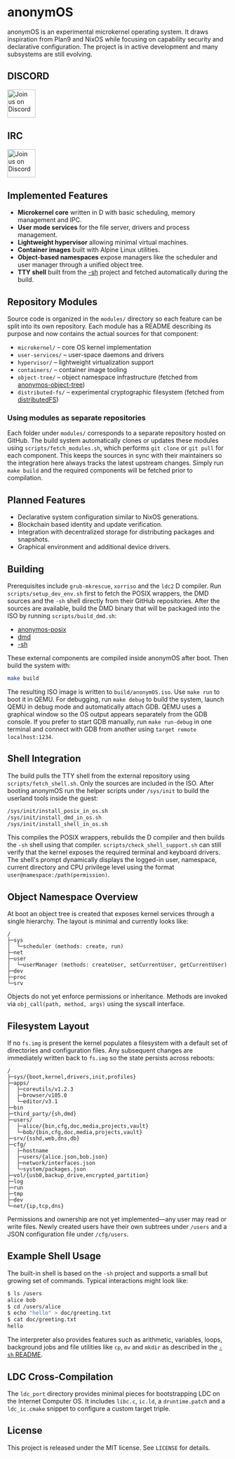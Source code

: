 # anonymOS

anonymOS is an experimental microkernel operating system.  It draws inspiration from Plan9 and NixOS while focusing on capability security and declarative configuration.  The project is in active development and many subsystems are still evolving.

## DISCORD

<a href="https://discord.gg/GN8qHardT7" target="_blank">
  <img src="https://cdn.icon-icons.com/icons2/2108/PNG/512/discord_icon_130958.png" alt="Join us on Discord" width="64" height="64">
</a>

## IRC

<a href="https://web.libera.chat/#anonymos" target="_blank">
  <img src="https://news.filehippo.com/wp-content/uploads/2014/08/id.wikipedia.org_.png" alt="Join us on Discord" width="64" height="64">
</a>

## Implemented Features

- **Microkernel core** written in D with basic scheduling, memory management and IPC.
- **User mode services** for the file server, drivers and process management.
- **Lightweight hypervisor** allowing minimal virtual machines.
- **Container images** built with Alpine Linux utilities.
- **Object-based namespaces** expose managers like the scheduler and user manager through a unified object tree.
- **TTY shell** built from the [\-sh](https://github.com/Jonathan-R-Anderson/-sh) project and fetched automatically during the build.
## Repository Modules

Source code is organized in the `modules/` directory so each feature can be
split into its own repository.  Each module has a README describing its
purpose and now contains the actual sources for that component:

- `microkernel/` – core OS kernel implementation
- `user-services/` – user-space daemons and drivers
- `hypervisor/` – lightweight virtualization support
- `containers/` – container image tooling
- `object-tree/` – object namespace infrastructure (fetched from [anonymos-object-tree](https://github.com/Jonathan-R-Anderson/anonymos-object-tree))
- `distributed-fs/` – experimental cryptographic filesystem (fetched from [distributedFS](https://github.com/Jonathan-R-Anderson/distributedFS))

### Using modules as separate repositories

Each folder under `modules/` corresponds to a separate repository hosted on
GitHub. The build system automatically clones or updates these modules using
`scripts/fetch_modules.sh`, which performs `git clone` or `git pull` for each
component. This keeps the sources in sync with their maintainers so the
integration here always tracks the latest upstream changes. Simply run
`make build` and the required components will be fetched prior to
compilation.


## Planned Features

- Declarative system configuration similar to NixOS generations.
- Blockchain based identity and update verification.
- Integration with decentralized storage for distributing packages and snapshots.
- Graphical environment and additional device drivers.

## Building

Prerequisites include `grub-mkrescue`, `xorriso` and the `ldc2` D compiler.
Run `scripts/setup_dev_env.sh` first to fetch the POSIX wrappers, the DMD
sources and the `-sh` shell directly from their GitHub repositories.  After the
sources are available, build the DMD binary that will be packaged into the ISO
by running `scripts/build_dmd.sh`:

- [anonymos-posix](https://github.com/Jonathan-R-Anderson/anonymos-posix)
- [dmd](https://github.com/dlang/dmd)
- [\-sh](https://github.com/Jonathan-R-Anderson/-sh)

These external components are compiled inside anonymOS after boot.  Then build
the system with:

```bash
make build
```

The resulting ISO image is written to `build/anonymOS.iso`.  Use `make run` to boot it in QEMU.
For debugging, run `make debug` to build the system, launch QEMU in debug mode and automatically attach GDB.  QEMU
uses a graphical window so the OS output appears separately from the GDB console.  If you prefer to start GDB
manually, run `make run-debug` in one terminal and connect with GDB from another using `target remote localhost:1234`.

## Shell Integration

The build pulls the TTY shell from the external repository using
`scripts/fetch_shell.sh`.  Only the sources are included in the ISO.  After
booting anonymOS run the helper scripts under `/sys/init` to build the userland
tools inside the guest:

```bash
/sys/init/install_posix_in_os.sh
/sys/init/install_dmd_in_os.sh
/sys/init/install_shell_in_os.sh
```

This compiles the POSIX wrappers, rebuilds the D compiler and then builds the
`-sh` shell using that compiler.  `scripts/check_shell_support.sh` can still
verify that the kernel exposes the required terminal and keyboard drivers.  The
shell's prompt dynamically displays the logged-in user, namespace, current
directory and CPU privilege level using the format
`user@namespace:/path(permission)`.

## Object Namespace Overview

At boot an object tree is created that exposes kernel services through a single
hierarchy.  The layout is minimal and currently looks like:

```
/
├─sys
│  └─scheduler (methods: create, run)
├─net
├─user
│  └─userManager (methods: createUser, setCurrentUser, getCurrentUser)
├─dev
├─proc
└─srv
```

Objects do not yet enforce permissions or inheritance.  Methods are invoked via
`obj_call(path, method, args)` using the syscall interface.

## Filesystem Layout

If no `fs.img` is present the kernel populates a filesystem with a default set
of directories and configuration files.  Any subsequent changes are immediately
written back to `fs.img` so the state persists across reboots:

```
/
├─sys/{boot,kernel,drivers,init,profiles}
├─apps/
│  ├─coreutils/v1.2.3
│  ├─browser/v105.0
│  └─editor/v3.1
├─bin
├─third_party/{sh,dmd}
├─users/
│  ├─alice/{bin,cfg,doc,media,projects,vault}
│  └─bob/{bin,cfg,doc,media,projects,vault}
├─srv/{sshd,web,dns,db}
├─cfg/
│  ├─hostname
│  ├─users/{alice.json,bob.json}
│  ├─network/interfaces.json
│  └─system/packages.json
├─vol/{usb0,backup_drive,encrypted_partition}
├─log
├─run
├─tmp
├─dev
└─net/{ip,tcp,dns}
```

Permissions and ownership are not yet implemented—any user may read or write
files.  Newly created users have their own subtrees under `/users` and a JSON
configuration file under `/cfg/users`.

## Example Shell Usage

The built-in shell is based on the `-sh` project and supports a small but
growing set of commands.  Typical interactions might look like:

```bash
$ ls /users
alice bob
$ cd /users/alice
$ echo "hello" > doc/greeting.txt
$ cat doc/greeting.txt
hello
```

The interpreter also provides features such as arithmetic, variables, loops,
background jobs and file utilities like `cp`, `mv` and `mkdir` as described in
the [`-sh` README](https://github.com/Jonathan-R-Anderson/-sh).

## LDC Cross-Compilation

The `ldc_port` directory provides minimal pieces for bootstrapping LDC on the Internet Computer OS. It includes `libc.c`, `ic.ld`, a `druntime.patch` and a `ldc_ic.cmake` snippet to configure a custom target triple.

## License

This project is released under the MIT license.  See `LICENSE` for details.
